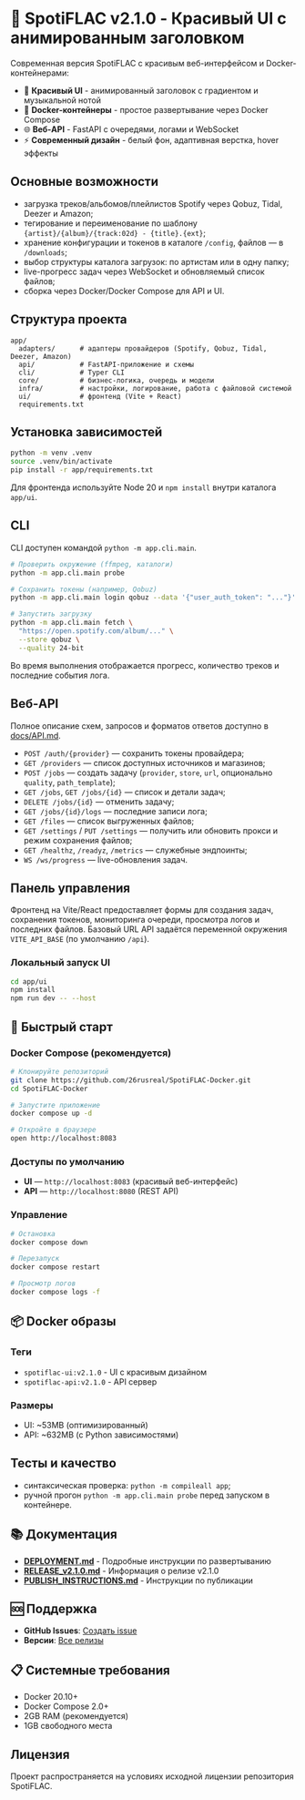 # 🎵 SpotiFLAC v2.1.0 - Красивый UI с анимированным заголовком

Современная версия SpotiFLAC с красивым веб-интерфейсом и Docker-контейнерами:

* 🎨 **Красивый UI** - анимированный заголовок с градиентом и музыкальной нотой
* 🚀 **Docker-контейнеры** - простое развертывание через Docker Compose
* 🌐 **Веб-API** - FastAPI с очередями, логами и WebSocket
* ⚡ **Современный дизайн** - белый фон, адаптивная верстка, hover эффекты

## Основные возможности

* загрузка треков/альбомов/плейлистов Spotify через Qobuz, Tidal, Deezer и Amazon;
* тегирование и переименование по шаблону `{artist}/{album}/{track:02d} - {title}.{ext}`;
* хранение конфигурации и токенов в каталоге `/config`, файлов — в `/downloads`;
* выбор структуры каталога загрузок: по артистам или в одну папку;
* live-прогресс задач через WebSocket и обновляемый список файлов;
* сборка через Docker/Docker Compose для API и UI.

## Структура проекта

```
app/
  adapters/      # адаптеры провайдеров (Spotify, Qobuz, Tidal, Deezer, Amazon)
  api/           # FastAPI-приложение и схемы
  cli/           # Typer CLI
  core/          # бизнес-логика, очередь и модели
  infra/         # настройки, логирование, работа с файловой системой
  ui/            # фронтенд (Vite + React)
  requirements.txt
```

## Установка зависимостей

```bash
python -m venv .venv
source .venv/bin/activate
pip install -r app/requirements.txt
```

Для фронтенда используйте Node 20 и `npm install` внутри каталога `app/ui`.

## CLI

CLI доступен командой `python -m app.cli.main`.

```bash
# Проверить окружение (ffmpeg, каталоги)
python -m app.cli.main probe

# Сохранить токены (например, Qobuz)
python -m app.cli.main login qobuz --data '{"user_auth_token": "..."}'

# Запустить загрузку
python -m app.cli.main fetch \
  "https://open.spotify.com/album/..." \
  --store qobuz \
  --quality 24-bit
```

Во время выполнения отображается прогресс, количество треков и последние события лога.

## Веб-API

Полное описание схем, запросов и форматов ответов доступно в [docs/API.md](docs/API.md).

* `POST /auth/{provider}` — сохранить токены провайдера;
* `GET /providers` — список доступных источников и магазинов;
* `POST /jobs` — создать задачу (`provider`, `store`, `url`, опционально `quality`, `path_template`);
* `GET /jobs`, `GET /jobs/{id}` — список и детали задач;
* `DELETE /jobs/{id}` — отменить задачу;
* `GET /jobs/{id}/logs` — последние записи лога;
* `GET /files` — список выгруженных файлов;
* `GET /settings` / `PUT /settings` — получить или обновить прокси и режим сохранения файлов;
* `GET /healthz`, `/readyz`, `/metrics` — служебные эндпоинты;
* `WS /ws/progress` — live-обновления задач.

## Панель управления

Фронтенд на Vite/React предоставляет формы для создания задач, сохранения токенов, мониторинга очереди, просмотра логов и последних файлов. Базовый URL API задаётся переменной окружения `VITE_API_BASE` (по умолчанию `/api`).

### Локальный запуск UI

```bash
cd app/ui
npm install
npm run dev -- --host
```

## 🚀 Быстрый старт

### Docker Compose (рекомендуется)

```bash
# Клонируйте репозиторий
git clone https://github.com/26rusreal/SpotiFLAC-Docker.git
cd SpotiFLAC-Docker

# Запустите приложение
docker compose up -d

# Откройте в браузере
open http://localhost:8083
```

### Доступы по умолчанию

* **UI** — `http://localhost:8083` (красивый веб-интерфейс)
* **API** — `http://localhost:8080` (REST API)

### Управление

```bash
# Остановка
docker compose down

# Перезапуск
docker compose restart

# Просмотр логов
docker compose logs -f
```

## 📦 Docker образы

### Теги
- `spotiflac-ui:v2.1.0` - UI с красивым дизайном
- `spotiflac-api:v2.1.0` - API сервер

### Размеры
- UI: ~53MB (оптимизированный)
- API: ~632MB (с Python зависимостями)

## Тесты и качество

* синтаксическая проверка: `python -m compileall app`;
* ручной прогон `python -m app.cli.main probe` перед запуском в контейнере.

## 📚 Документация

- **[DEPLOYMENT.md](./DEPLOYMENT.md)** - Подробные инструкции по развертыванию
- **[RELEASE_v2.1.0.md](./RELEASE_v2.1.0.md)** - Информация о релизе v2.1.0
- **[PUBLISH_INSTRUCTIONS.md](./PUBLISH_INSTRUCTIONS.md)** - Инструкции по публикации

## 🆘 Поддержка

- **GitHub Issues**: [Создать issue](https://github.com/26rusreal/SpotiFLAC-Docker/issues)
- **Версии**: [Все релизы](https://github.com/26rusreal/SpotiFLAC-Docker/releases)

## 📋 Системные требования

- Docker 20.10+
- Docker Compose 2.0+
- 2GB RAM (рекомендуется)
- 1GB свободного места

## Лицензия

Проект распространяется на условиях исходной лицензии репозитория SpotiFLAC.
